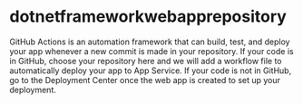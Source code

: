 # dotnetframeworkwebapprepository
GitHub Actions is an automation framework that can build, test, and deploy your app whenever a new commit is made in your repository. If your code is in GitHub, choose your repository here and we will add a workflow file to automatically deploy your app to App Service. If your code is not in GitHub, go to the Deployment Center once the web app is created to set up your deployment.

